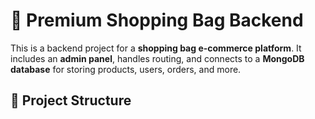 # 👜 Premium Shopping Bag Backend

This is a backend project for a **shopping bag e-commerce platform**. It includes an **admin panel**, handles routing, and connects to a **MongoDB database** for storing products, users, orders, and more.

## 📂 Project Structure

